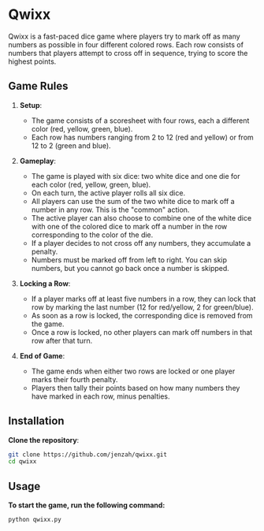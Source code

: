 # Qwixx

Qwixx is a fast-paced dice game where players try to mark off as many numbers as possible in four different colored rows.
Each row consists of numbers that players attempt to cross off in sequence, trying to score the highest points.


## Game Rules

1. **Setup**: 
    - The game consists of a scoresheet with four rows, each a different color (red, yellow, green, blue).
    - Each row has numbers ranging from 2 to 12 (red and yellow) or from 12 to 2 (green and blue).

2. **Gameplay**:
    - The game is played with six dice: two white dice and one die for each color (red, yellow, green, blue).
    - On each turn, the active player rolls all six dice.
    - All players can use the sum of the two white dice to mark off a number in any row. This is the "common" action.
    - The active player can also choose to combine one of the white dice with one of the colored dice to mark off a number in the row corresponding to the color of the die.
    - If a player decides to not cross off any numbers, they accumulate a penalty.
    - Numbers must be marked off from left to right. You can skip numbers, but you cannot go back once a number is skipped.

3. **Locking a Row**:
    - If a player marks off at least five numbers in a row, they can lock that row by marking the last number (12 for red/yellow, 2 for green/blue).
    - As soon as a row is locked, the corresponding dice is removed from the game.
    - Once a row is locked, no other players can mark off numbers in that row after that turn.

4. **End of Game**:
    - The game ends when either two rows are locked or one player marks their fourth penalty.
    - Players then tally their points based on how many numbers they have marked in each row, minus penalties.

## Installation

**Clone the repository**:
```bash
git clone https://github.com/jenzah/qwixx.git
cd qwixx
```

## Usage

**To start the game, run the following command:**
```bash
python qwixx.py
```
